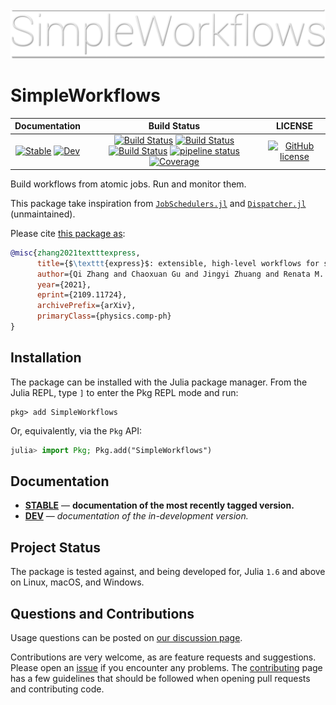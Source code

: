 ![logo](https://raw.githubusercontent.com/MineralsCloud/SimpleWorkflows.jl/master/docs/src/assets/logo.png)

# SimpleWorkflows

|                                 **Documentation**                                  |                                                                                                 **Build Status**                                                                                                 |                  **LICENSE**                  |
| :--------------------------------------------------------------------------------: | :--------------------------------------------------------------------------------------------------------------------------------------------------------------------------------------------------------------: | :-------------------------------------------: |
| [![Stable][docs-stable-img]][docs-stable-url] [![Dev][docs-dev-img]][docs-dev-url] | [![Build Status][gha-img]][gha-url] [![Build Status][appveyor-img]][appveyor-url] [![Build Status][cirrus-img]][cirrus-url] [![pipeline status][gitlab-img]][gitlab-url] [![Coverage][codecov-img]][codecov-url] | [![GitHub license][license-img]][license-url] |

Build workflows from atomic jobs. Run and monitor them.

This package take inspiration from
[`JobSchedulers.jl`](https://github.com/cihga39871/JobSchedulers.jl) and
[`Dispatcher.jl`](https://github.com/invenia/Dispatcher.jl) (unmaintained).

Please cite [this package as](https://arxiv.org/abs/2109.11724):

```bibtex
@misc{zhang2021textttexpress,
      title={$\texttt{express}$: extensible, high-level workflows for swifter $\textit{ab initio}$ materials modeling},
      author={Qi Zhang and Chaoxuan Gu and Jingyi Zhuang and Renata M. Wentzcovitch},
      year={2021},
      eprint={2109.11724},
      archivePrefix={arXiv},
      primaryClass={physics.comp-ph}
}
```

[docs-stable-img]: https://img.shields.io/badge/docs-stable-blue.svg
[docs-stable-url]: https://MineralsCloud.github.io/SimpleWorkflows.jl/stable
[docs-dev-img]: https://img.shields.io/badge/docs-dev-blue.svg
[docs-dev-url]: https://MineralsCloud.github.io/SimpleWorkflows.jl/dev
[gha-img]: https://github.com/MineralsCloud/SimpleWorkflows.jl/workflows/CI/badge.svg
[gha-url]: https://github.com/MineralsCloud/SimpleWorkflows.jl/actions
[appveyor-img]: https://ci.appveyor.com/api/projects/status/github/MineralsCloud/SimpleWorkflows.jl?svg=true
[appveyor-url]: https://ci.appveyor.com/project/singularitti/SimpleWorkflows-jl
[cirrus-img]: https://api.cirrus-ci.com/github/MineralsCloud/SimpleWorkflows.jl.svg
[cirrus-url]: https://cirrus-ci.com/github/MineralsCloud/SimpleWorkflows.jl
[gitlab-img]: https://gitlab.com/singularitti/SimpleWorkflows.jl/badges/master/pipeline.svg
[gitlab-url]: https://gitlab.com/singularitti/SimpleWorkflows.jl/-/pipelines
[codecov-img]: https://codecov.io/gh/MineralsCloud/SimpleWorkflows.jl/branch/master/graph/badge.svg
[codecov-url]: https://codecov.io/gh/MineralsCloud/SimpleWorkflows.jl
[license-img]: https://img.shields.io/github/license/MineralsCloud/SimpleWorkflows.jl
[license-url]: https://github.com/MineralsCloud/SimpleWorkflows.jl/blob/master/LICENSE

## Installation

The package can be installed with the Julia package manager.
From the Julia REPL, type `]` to enter the Pkg REPL mode and run:

```
pkg> add SimpleWorkflows
```

Or, equivalently, via the `Pkg` API:

```julia
julia> import Pkg; Pkg.add("SimpleWorkflows")
```

## Documentation

- [**STABLE**][docs-stable-url] &mdash; **documentation of the most recently tagged version.**
- [**DEV**][docs-dev-url] &mdash; _documentation of the in-development version._

## Project Status

The package is tested against, and being developed for, Julia `1.6` and above on Linux,
macOS, and Windows.

## Questions and Contributions

Usage questions can be posted on [our discussion page][discussions-url].

Contributions are very welcome, as are feature requests and suggestions. Please open an
[issue][issues-url] if you encounter any problems. The [contributing](@ref) page has
a few guidelines that should be followed when opening pull requests and contributing code.

[discussions-url]: https://github.com/MineralsCloud/SimpleWorkflows.jl/discussions
[issues-url]: https://github.com/MineralsCloud/SimpleWorkflows.jl/issues
[contrib-url]: https://github.com/MineralsCloud/SimpleWorkflows.jl/discussions
